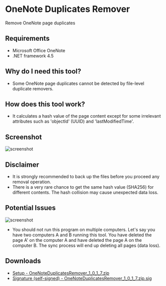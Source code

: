 OneNote Duplicates Remover
==========================
Remove OneNote page duplicates

Requirements
------------
* Microsoft Office OneNote
* .NET framework 4.5

Why do I need this tool?
------------------------
* Some OneNote page duplicates cannot be detected by file-level duplicate removers.

How does this tool work?
------------------------
* It calculates a hash value of the page content except for some irrelevant attributes such as 'objectId' (UUID) and 'lastModifiedTime'.

Screenshot
----------
![screenshot](https://raw.githubusercontent.com/relue2718/onenote-duplicates-remover/master/screenshot/1.png)

Disclaimer
----------
* It is strongly recommended to back up the files before you proceed any removal operation.
* There is a very rare chance to get the same hash value (SHA256) for different contents. The hash collision may cause unexpected data loss.

Potential Issues
----------------
![screenshot](https://raw.githubusercontent.com/relue2718/onenote-duplicates-remover/master/screenshot/2.png)

* You should not run this program on multiple computers. Let's say you have two computers A and B running this tool. You have deleted the page A' on the computer A and have deleted the page A on the computer B. The sync process will end up deleting all pages (data loss).

Downloads
---------
* [Setup - OneNoteDuplicatesRemover_1_0_1_7.zip](https://github.com/relue2718/onenote-duplicates-remover/releases/download/v1.0.1.7/OneNoteDuplicatesRemover_1_0_1_7.zip)
* [Signature (self-signed) - OneNoteDuplicatesRemover_1_0_1_7.zip.sig](https://github.com/relue2718/onenote-duplicates-remover/releases/download/v1.0.1.7/OneNoteDuplicatesRemover_1_0_1_7.zip.sig)
